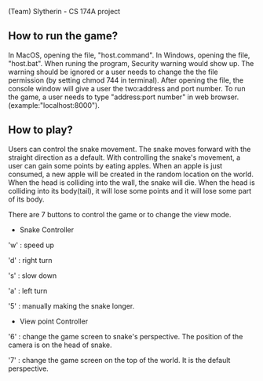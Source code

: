 (Team) Slytherin - CS 174A project

How to run the game?
 -
 In MacOS,   opening the file, "host.command".
  In Windows, opening the file, "host.bat".
  When runing the program, Security warning would show up. The warning should be ignored or a user needs to change the the file permission (by setting chmod 744 in terminal). After opening the file, the console window will give a user the two:address and port number. To run the game, a user needs to type "address:port number" in web browser. (example:"localhost:8000").
  
How to play?
-
  Users can control the snake movement. The snake moves forward with the straight direction as a default. With controlling the snake's movement, a user can gain some points by eating apples. When an apple is just consumed, a new apple will be created in the random location on the world. When the head is colliding into the wall, the snake will die. When the head is colliding into its body(tail), it will lose some points and it will lose some part of its body.
  
  There are 7 buttons to control the game or to change the view mode.
  
  - Snake Controller
  
  'w' : speed up
  
  'd' : right turn
  
  's' : slow down
  
  'a' : left turn
  
  '5' : manually making the snake longer.
  
  - View point Controller
  
  '6' : change the game screen to snake's perspective. The position of the camera is on the head of snake.
  
  '7' : change the game screen on the top of the world. It is the default perspective.
  
  
  
  
 
